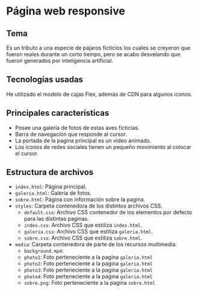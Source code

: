 # Página web responsive
## Tema
Es un tributo a una especie de pájaros ficticios los cuales se creyeron que fueron reales durante un corto tiempo, pero se acabo desvelando que fueron generados por inteligencia artificial.

## Tecnologías usadas
He utilizado el modelo de cajas Flex, además de CDN para algunos iconos.

## Principales características
- Posee una galería de fotos de estas aves ficticias.
- Barra de navegación que responde al cursor.
- La portada de la pagina principal es un video animado.
- Los iconos de redes sociales tienen un pequeño movimiento al colocar el cursor.
## Estructura de archivos
- `index.html`: Página principal.
- `galeria.html`: Galería de fotos.
- `sobre.html`: Página con información sobre la pagina.
- `styles`: Carpeta contenedora de los distintos archivos CSS.
	- `default.css`: Archivo CSS contenedor de los elementos por defecto para las distintas paginas.
	- `index.css`: Archivo CSS que estiliza `index.html`.
	- `galeria.css`: Archivo CSS que estiliza `galeria.html`.
	- `sobre.css`: Archivo CSS que estiliza `sobre.html`.
- `media`: Carpeta contenedora de parte de los recursos multimedia.
	- `background.mp4`:
	- `photo1`: Foto perteneciente a la pagina `galeria.html`
	- `photo2`: Foto perteneciente a la pagina `galeria.html`
	- `photo3`: Foto perteneciente a la pagina `galeria.html`
	- `photo4`: Foto perteneciente a la pagina `galeria.html`
	- `sobre.png`: Foto perteneciente a la pagina `sobre.html`